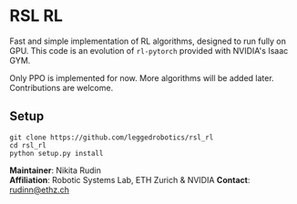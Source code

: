 # RSL RL
Fast and simple implementation of RL algorithms, designed to run fully on GPU.
This code is an evolution of `rl-pytorch` provided with NVIDIA's Isaac GYM.

Only PPO is implemented for now. More algorithms will be added later.
Contributions are welcome.

## Setup

```
git clone https://github.com/leggedrobotics/rsl_rl
cd rsl_rl
python setup.py install
```

**Maintainer**: Nikita Rudin  
**Affiliation**: Robotic Systems Lab, ETH Zurich & NVIDIA
**Contact**: rudinn@ethz.ch  



